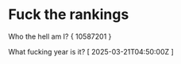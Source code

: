 # Fuck the rankings

Who the hell am I?
{ 10587201 }

What fucking year is it?
[ 2025-03-21T04:50:00Z ]
